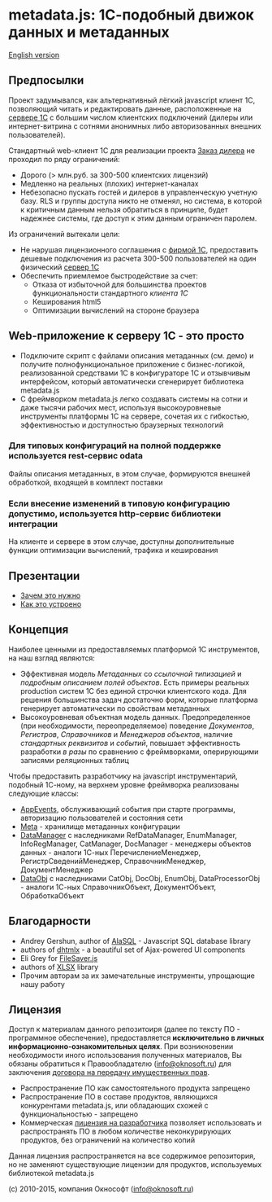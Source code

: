 # metadata.js: 1С-подобный движок данных и метаданных

[English version](README.en.md)

## Предпосылки
Проект задумывался, как альтернативный лёгкий javascript клиент 1С, позволяющий читать и редактировать данные, расположенные на [сервере 1С](http://v8.1c.ru/overview/Term_000000033.htm) с большим числом клиентских подключений (дилеры или интернет-витрина с сотнями анонимных либо авторизованных внешних пользователей).

Стандартный web-клиент 1С для реализации проекта [Заказ дилера](https://light.oknosoft.ru/) не проходил по ряду ограничений:
- Дорого (> млн.руб. за 300-500 клиентских лицензий)
- Медленно на реальных (плохих) интернет-каналах
- Небезопасно пускать гостей и дилеров в управленческую учетную базу. RLS и группы доступа никто не отменял, но система, в которой к критичным данным нельзя обратиться в принципе, будет надежнее системы, где доступ к этим данным ограничен паролем.

Из ограничений вытекали цели:
- Не нарушая лицензионного соглашения с [фирмой 1С](http://www.1c.ru/eng/title.htm), предоставить дешевые подключения из расчета 300-500 пользователей на один физический [сервер 1С](http://1c-dn.com/1c_enterprise/what_is_1c_enterprise/)
- Обеспечить приемлемое быстродействие за счет:
   + Отказа от избыточной для большинства проектов функциональности стандартного *клиента 1С*
   + Кеширования html5
   + Оптимизации вычислений на стороне браузера

## Web-приложение к серверу 1С - это просто
- Подключите скрипт с файлами описания метаданных (см. демо) и получите полнофункциональное приложение с бизнес-логикой, реализованной средствами 1С в конфигураторе 1С и отзывчивым интерфейсом, который автоматически сгенерирует библиотека metadata.js
- С фреймворком metadata.js легко создавать системы на сотни и даже тысячи рабочих мест, используя высокоуровневые инструменты платформы 1С на сервере, сочетая их с гибкостью, эффективностью и доступностью браузерных технологий

### Для типовых конфигураций на полной поддержке используется rest-сервис odata
Файлы описания метаданных, в этом случае, формируются внешней обработкой, входящей в комплект поставки

### Если внесение изменений в типовую конфигурацию допустимо, используется http-сервис библиотеки интеграции
На клиенте и сервере в этом случае, доступны дополнительные функции оптимизации вычислений, трафика и кеширования

## Презентации
- [Зачем это нужно](http://www.oknosoft.ru/presentations/zd_what_for.html)
- [Как это устроено](http://www.oknosoft.ru/presentations/zd_how.html)
 
## Концепция
Наиболее ценными из предоставляемых платформой 1С инструментов, на наш взгляд являются:
- Эффективная модель *Метаданных* со *ссылочной типизацией* и *подробным описанием полей объектов*. Есть примеры реальных production систем 1С без единой строчки клиентского кода. Для решения большинства задач достаточно форм, которые платформа генерирует автоматически по свойствам метаданных
- Высокоуровневая объектная модель данных. Предопределенное (при необходимости, переопределяемое) поведение *Документов*, *Регистров*, *Справочников* и *Менеджеров объектов*, наличие *стандартных реквизитов* и *событий*, повышает эффективность разработки *в разы* по сравнению с фреймворками, оперирующими записями реляционных таблиц
 
Чтобы предоставить разработчику на javascript инструментарий, подобный 1С-ному, на верхнем уровне фреймворка реализованы следующие классы:
- [AppEvents](http://www.oknosoft.ru/upzp/apidocs/classes/AppEvents.html), обслуживающий события при старте программы, авторизацию пользователей и состояния сети
- [Meta](http://www.oknosoft.ru/upzp/apidocs/classes/Meta.html) - хранилище метаданных конфигурации
- [DataManager](http://www.oknosoft.ru/upzp/apidocs/classes/DataManager.html) с наследниками RefDataManager, EnumManager, InfoRegManager, CatManager, DocManager - менеджеры объектов данных - аналоги 1С-ных ПеречислениеМенеджер, РегистрСведенийМенеджер, СправочникМенеджер, ДокументМенеджер
- [DataObj](http://www.oknosoft.ru/upzp/apidocs/classes/DataObj.html) с наследниками CatObj, DocObj, EnumObj, DataProcessorObj - аналоги 1С-ных СправочникОбъект, ДокументОбъект, ОбработкаОбъект

## Благодарности
* Andrey Gershun, author of [AlaSQL](https://github.com/agershun/alasql) - Javascript SQL database library
* authors of [dhtmlx](http://dhtmlx.com/) - a beautiful set of Ajax-powered UI components
* Eli Grey for [FileSaver.js](https://github.com/eligrey/FileSaver.js)
* authors of [XLSX](https://github.com/SheetJS/js-xlsx) library
* Прочим авторам за их замечательные инструменты, упрощающие нашу работу

## Лицензия
Доступ к материалам данного репозитоиря (далее по тексту ПО - программное обеспечение), предоставляется **исключительно в личных информационно-ознакомительных целях**. При возникновении необходимости иного использования полученных материалов, Вы обязаны обратиться к Правообладателю (info@oknosoft.ru) для заключения [договора на передачу имущественных прав](http://www.oknosoft.ru/programmi-oknosoft/metadata.html).

- Распространение ПО как самостоятельного продукта запрещено
- Распространение ПО в составе продуктов, являющихся конкурентами metadata.js, или обладающих схожей с функциональностью - запрещено
- Коммерческая [лицензия на разработчика](http://www.oknosoft.ru/programmi-oknosoft/metadata.html) позволяет использовать и распространять ПО в любом количестве неконкурирующих продуктов, без ограничений на количество копий

Данная лицензия распространяется на все содержимое репозитория, но не заменяют существующие лицензии для продуктов, используемых библиотекой metadata.js

(c) 2010-2015, компания Окнософт (info@oknosoft.ru)
